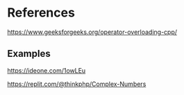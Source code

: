 # References

https://www.geeksforgeeks.org/operator-overloading-cpp/

## Examples

https://ideone.com/1owLEu

https://replit.com/@thinkphp/Complex-Numbers
